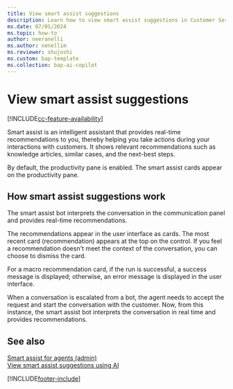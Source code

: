 ```yaml
---
title: View smart assist suggestions
description: Learn how to view smart assist suggestions in Customer Service workspace.
ms.date: 07/01/2024
ms.topic: how-to
author: neeranelli
ms.author: nenellim
ms.reviewer: shujoshi
ms.custom: bap-template
ms.collection: bap-ai-copilot
---
```


# View smart assist suggestions

[!INCLUDE[cc-feature-availability](../../includes/cc-feature-availability.md)]

Smart assist is an intelligent assistant that provides real-time recommendations to you, thereby helping you take actions during your interactions with customers. It shows relevant recommendations such as knowledge articles, similar cases, and the next-best steps.

By default, the productivity pane is enabled. The smart assist cards appear on the productivity pane.

## How smart assist suggestions work

The smart assist bot interprets the conversation in the communication panel and provides real-time recommendations.

The recommendations appear in the user interface as cards. The most recent card (recommendation) appears at the top on the control. If you feel a recommendation doesn't meet the context of the conversation, you can choose to dismiss the card.

For a macro recommendation card, if the run is successful, a success message is displayed; otherwise, an error message is displayed in the user interface.

When a conversation is escalated from a bot, the agent needs to accept the request and start the conversation with the customer. Now, from this instance, the smart assist bot interprets the conversation in real time and provides recommendations.

## See also

[Smart assist for agents (admin)](../administer/smart-assist.md)  
[View smart assist suggestions using AI](oc-view-ai-suggested-cases-articles.md)  


[!INCLUDE[footer-include](../../includes/footer-banner.md)]
